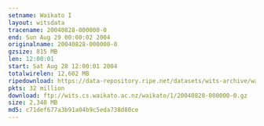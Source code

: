 ```yaml
---
setname: Waikato I
layout: witsdata
tracename: 20040828-000000-0
end: Sun Aug 29 00:00:02 2004
originalname: 20040828-000000-0
gzsize: 815 MB
len: 12:00:01
start: Sat Aug 28 12:00:01 2004
totalwirelen: 12,602 MB
ripedownload: https://data-repository.ripe.net/datasets/wits-archive/waikato/1/20040828-000000-0.gz
pkts: 32 million
download: ftp://wits.cs.waikato.ac.nz/waikato/1/20040828-000000-0.gz
size: 2,340 MB
md5: c71def677a3b91a04b9c5eda738d80ce
---
```


